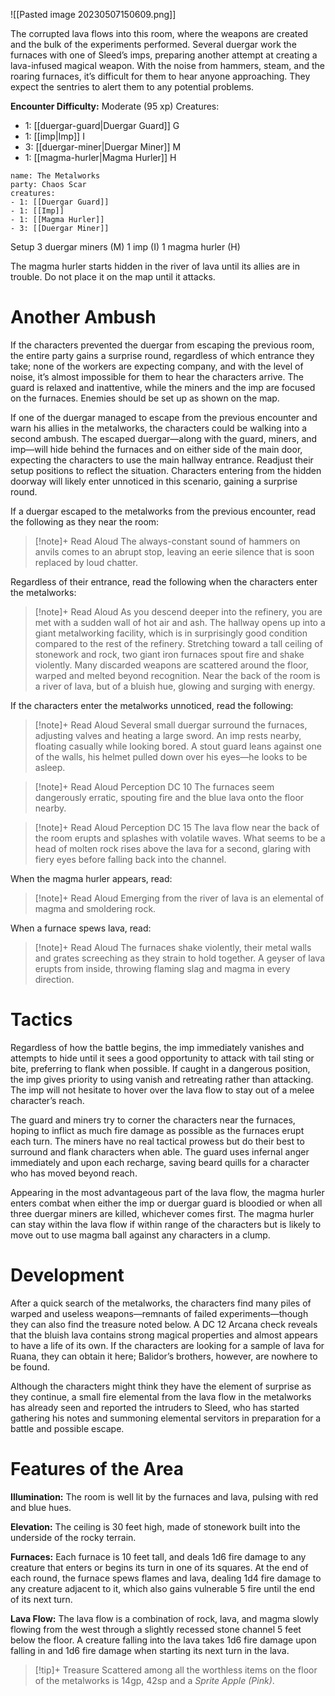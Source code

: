 ![[Pasted image 20230507150609.png]]

The corrupted lava flows into this room, where the weapons are created and the bulk of the experiments performed. Several duergar work the furnaces with one of Sleed’s imps, preparing another attempt at creating a lava-infused magical weapon. With the noise from hammers, steam, and the roaring furnaces, it’s difficult for them to hear anyone approaching. They expect the sentries to alert them to any potential problems. 

**Encounter Difficulty:** Moderate (95 xp)
Creatures:
 - 1: [[duergar-guard|Duergar Guard]] G
 - 1: [[imp|Imp]] I
 - 3: [[duergar-miner|Duergar Miner]] M
 - 1: [[magma-hurler|Magma Hurler]] H

```encounter
name: The Metalworks
party: Chaos Scar
creatures:
- 1: [[Duergar Guard]] 
- 1: [[Imp]]
- 1: [[Magma Hurler]]
- 3: [[Duergar Miner]]
```

Setup 3 duergar miners (M) 1 imp (I) 1 magma hurler (H) 

The magma hurler starts hidden in the river of lava until its allies are in trouble. Do not place it on the map until it attacks. 

# Another Ambush
If the characters prevented the duergar from escaping the previous room, the entire party gains a surprise round, regardless of which entrance they take; none of the workers are expecting company, and with the level of noise, it’s almost impossible for them to hear the characters arrive. The guard is relaxed and inattentive, while the miners and the imp are focused on the furnaces. Enemies should be set up as shown on the map. 

If one of the duergar managed to escape from the previous encounter and warn his allies in the metalworks, the characters could be walking into a second ambush. The escaped duergar—along with the guard, miners, and imp—will hide behind the furnaces and on either side of the main door, expecting the characters to use the main hallway entrance. Readjust their setup positions to reflect the situation. Characters entering from the hidden doorway will likely enter unnoticed in this scenario, gaining a surprise round. 

If a duergar escaped to the metalworks from the previous encounter, read the following as they near the room: 
> [!note]+ Read Aloud
> The always-constant sound of hammers on anvils comes to an abrupt stop, leaving an eerie silence that is soon replaced by loud chatter. 

Regardless of their entrance, read the following when the characters enter the metalworks: 
> [!note]+ Read Aloud
> As you descend deeper into the refinery, you are met with a sudden wall of hot air and ash. The hallway opens up into a giant metalworking facility, which is in surprisingly good condition compared to the rest of the refinery. Stretching toward a tall ceiling of stonework and rock, two giant iron furnaces spout fire and shake violently. Many discarded weapons are scattered around the floor, warped and melted beyond recognition. Near the back of the room is a river of lava, but of a bluish hue, glowing and surging with energy. 

If the characters enter the metalworks unnoticed, read the following: 
> [!note]+ Read Aloud
> Several small duergar surround the furnaces, adjusting valves and heating a large sword. An imp rests nearby, floating casually while looking bored. A stout guard leans against one of the walls, his helmet pulled down over his eyes—he looks to be asleep. 

> [!note]+ Read Aloud
> Perception DC 10 The furnaces seem dangerously erratic, spouting fire and the blue lava onto the floor nearby. 

> [!note]+ Read Aloud
> Perception DC 15 The lava flow near the back of the room erupts and splashes with volatile waves. What seems to be a head of molten rock rises above the lava for a second, glaring with fiery eyes before falling back into the channel. 

When the magma hurler appears, read:
> [!note]+ Read Aloud
> Emerging from the river of lava is an elemental of magma and smoldering rock. 

When a furnace spews lava, read: 
> [!note]+ Read Aloud
> The furnaces shake violently, their metal walls and grates screeching as they strain to hold together. A geyser of lava erupts from inside, throwing flaming slag and magma in every direction.

# Tactics
Regardless of how the battle begins, the imp immediately vanishes and attempts to hide until it sees a good opportunity to attack with tail sting or bite, preferring to flank when possible. If caught in a dangerous position, the imp gives priority to using vanish and retreating rather than attacking. The imp will not hesitate to hover over the lava flow to stay out of a melee character’s reach. 

The guard and miners try to corner the characters near the furnaces, hoping to inflict as much fire damage as possible as the furnaces erupt each turn. The miners have no real tactical prowess but do their best to surround and flank characters when able. The guard uses infernal anger immediately and upon each recharge, saving beard quills for a character who has moved beyond reach. 

Appearing in the most advantageous part of the lava flow, the magma hurler enters combat when either the imp or duergar guard is bloodied or when all three duergar miners are killed, whichever comes first. The magma hurler can stay within the lava flow if within range of the characters but is likely to move out to use magma ball against any characters in a clump.

# Development 
After a quick search of the metalworks, the characters find many piles of warped and useless weapons—remnants of failed experiments—though they can also find the treasure noted below. A DC 12 Arcana check reveals that the bluish lava contains strong magical properties and almost appears to have a life of its own. If the characters are looking for a sample of lava for Ruana, they can obtain it here; Balidor’s brothers, however, are nowhere to be found. 

Although the characters might think they have the element of surprise as they continue, a small fire elemental from the lava flow in the metalworks has already seen and reported the intruders to Sleed, who has started gathering his notes and summoning elemental servitors in preparation for a battle and possible escape. 

# Features of the Area 
**Illumination:** The room is well lit by the furnaces and lava, pulsing with red and blue hues. 

**Elevation:** The ceiling is 30 feet high, made of stonework built into the underside of the rocky terrain. 

**Furnaces:** Each furnace is 10 feet tall, and deals 1d6 fire damage to any creature that enters or begins its turn in one of its squares. At the end of each round, the furnace spews flames and lava, dealing 1d4 fire damage to any creature adjacent to it, which also gains vulnerable 5 fire until the end of its next turn. 

**Lava Flow:** The lava flow is a combination of rock, lava, and magma slowly flowing from the west through a slightly recessed stone channel 5 feet below the floor. A creature falling into the lava takes 1d6 fire damage upon falling in and 1d6 fire damage when starting its next turn in the lava. 

> [!tip]+ Treasure
> Scattered among all the worthless items on the floor of the metalworks is 14gp, 42sp and a *Sprite Apple (Pink)*.